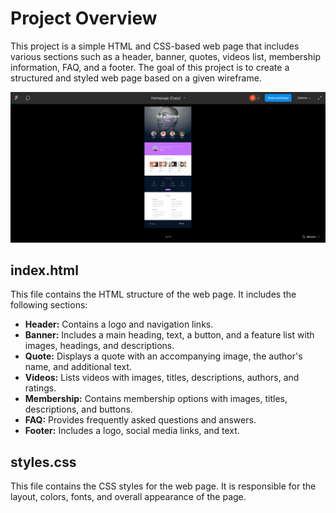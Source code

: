 # Project Overview

This project is a simple HTML and CSS-based web page that includes various sections such as a header, banner, quotes, videos list, membership information, FAQ, and a footer. The goal of this project is to create a structured and styled web page based on a given wireframe.

![Web Page Screenshot](https://github.com/Niyobelyse/alu-web-development/blob/master/projectimage.png)

## index.html

This file contains the HTML structure of the web page. It includes the following sections:

- **Header:** Contains a logo and navigation links.
- **Banner:** Includes a main heading, text, a button, and a feature list with images, headings, and descriptions.
- **Quote:** Displays a quote with an accompanying image, the author's name, and additional text.
- **Videos:** Lists videos with images, titles, descriptions, authors, and ratings.
- **Membership:** Contains membership options with images, titles, descriptions, and buttons.
- **FAQ:** Provides frequently asked questions and answers.
- **Footer:** Includes a logo, social media links, and text.

## styles.css

This file contains the CSS styles for the web page. It is responsible for the layout, colors, fonts, and overall appearance of the page.

